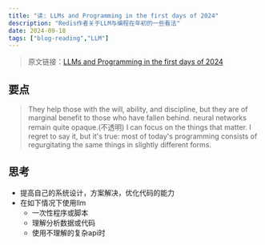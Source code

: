 ```yaml
---
title: "读: LLMs and Programming in the first days of 2024"
description: "Redis作者关于LLM与编程在年初的一些看法"
date: 2024-09-18
tags: ["blog-reading","LLM"]
---
```

> 原文链接：[LLMs and Programming in the first days of 2024](http://antirez.com/news/140)

## 要点

> They help those with the will, ability, and discipline, but they are of marginal benefit to those who have fallen behind.
> neural networks remain quite opaque.(不透明)
> I can focus on the things that matter.
> I regret to say it, but it's true: most of today's programming consists of regurgitating the same things in slightly different forms.

## 思考

* 提高自己的系统设计，方案解决，优化代码的能力
* 在如下情况下使用llm
  * 一次性程序或脚本
  * 理解分析数据或代码
  * 使用不理解的复杂api时
